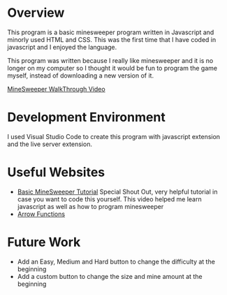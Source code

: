 # Overview

This program is a basic minesweeper program written in Javascript and minorly used HTML and CSS. This was the first time that I have coded in javascript and I enjoyed the language.

This program was written because I really like minesweeper and it is no longer on my computer so I thought it would be fun to program the game myself, instead of downloading a new version of it.

[MineSweeper WalkThrough Video](https://youtu.be/usKsZi4xVEI)

# Development Environment

I used Visual Studio Code to create this program with javascript extension and the live server extension.

# Useful Websites

* [Basic MineSweeper Tutorial](https://www.youtube.com/watch?v=kBMnD_aElCQ) Special Shout Out, very helpful tutorial in case you want to code this yourself.
This video helped me learn javascript as well as how to program minesweeper
* [Arrow Functions](https://developer.mozilla.org/en-US/docs/Web/JavaScript/Reference/Functions/Arrow_functions)

# Future Work

* Add an Easy, Medium and Hard button to change the difficulty at the beginning
* Add a custom button to change the size and mine amount at the beginning